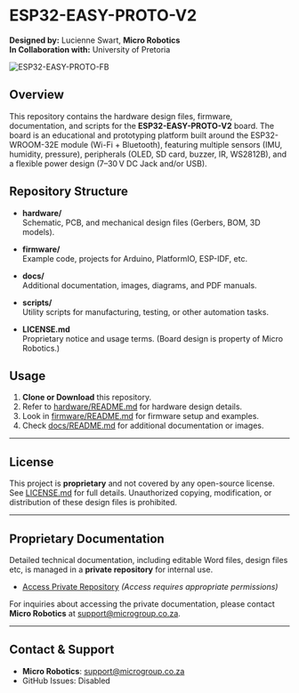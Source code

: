 # ESP32-EASY-PROTO-V2

**Designed by:** Lucienne Swart, **Micro Robotics**  
**In Collaboration with:** University of Pretoria

![ESP32-EASY-PROTO-FB](https://github.com/user-attachments/assets/fbfdc9b4-7b1e-4b1b-b0ce-1ebc5f586d44)

## Overview

This repository contains the hardware design files, firmware, documentation, and scripts for the **ESP32-EASY-PROTO-V2** board. The board is an educational and prototyping platform built around the ESP32-WROOM-32E module (Wi-Fi + Bluetooth), featuring multiple sensors (IMU, humidity, pressure), peripherals (OLED, SD card, buzzer, IR, WS2812B), and a flexible power design (7–30 V DC Jack and/or USB).

## Repository Structure

- **hardware/**  
  Schematic, PCB, and mechanical design files (Gerbers, BOM, 3D models).

- **firmware/**  
  Example code, projects for Arduino, PlatformIO, ESP-IDF, etc.

- **docs/**  
  Additional documentation, images, diagrams, and PDF manuals.

- **scripts/**  
  Utility scripts for manufacturing, testing, or other automation tasks.

- **LICENSE.md**  
  Proprietary notice and usage terms. (Board design is property of Micro Robotics.)

## Usage

1. **Clone or Download** this repository.  
2. Refer to [hardware/README.md](hardware/README.md) for hardware design details.  
3. Look in [firmware/README.md](firmware/README.md) for firmware setup and examples.  
4. Check [docs/README.md](docs/README.md) for additional documentation or images.

---

## License

This project is **proprietary** and not covered by any open-source license. See [LICENSE.md](LICENSE.md) for full details. Unauthorized copying, modification, or distribution of these design files is prohibited.

---

## Proprietary Documentation

Detailed technical documentation, including editable Word files, design files etc, is managed in a **private repository** for internal use.  

- [Access Private Repository](https://github.com/microrobotics/private.ESP32-EASY-PROTO-V2/tree/main) *(Access requires appropriate permissions)*  

For inquiries about accessing the private documentation, please contact **Micro Robotics** at support@microgroup.co.za.

---

## Contact & Support

- **Micro Robotics**: support@microgroup.co.za  
- GitHub Issues: Disabled


